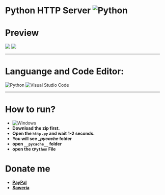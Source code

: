 # Python HTTP Server ![Python](https://img.shields.io/badge/python-3670A0?style=for-the-badge&logo=python&logoColor=ffdd54)

# Preview
<img src="https://media.discordapp.net/attachments/892092969753141281/895785587045441577/unknown.png">
<img src="https://media.discordapp.net/attachments/892092969753141281/895785643874086922/unknown.png">

***

# Languange and Code Editor:
![Python](https://img.shields.io/badge/python-3670A0?style=for-the-badge&logo=python&logoColor=ffdd54)
![Visual Studio Code](https://img.shields.io/badge/Visual%20Studio%20Code-0078d7.svg?style=for-the-badge&logo=visual-studio-code&logoColor=white)

***

# How to run?
- ![Windows](https://img.shields.io/badge/Windows-0078D6?style=for-the-badge&logo=windows&logoColor=white)
- **Download the zip first.**
- **Open the `http.py` and wait 1-2 seconds.**
- **You will see __pycache_ folder**
- **open `__pycache__` folder**
- **open the `CPython` File**

# Donate me
- **[PayPal](https://paypal.me/lytetools)**
- **[Saweria](https://saweria.co/LyteVV)**
